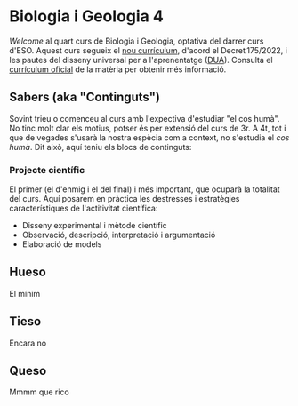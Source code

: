 # Biologia i Geologia 4

*Welcome* al quart curs de Biologia i Geologia, optativa del darrer curs d'ESO. Aquest curs segueix el [nou currículum](https://projectes.xtec.cat/nou-curriculum/educacio-basica/decret-educacio-basica/), d'acord el Decret 175/2022, i les pautes del disseny universal per a l'aprenentatge ([DUA](https://projectes.xtec.cat/educacioinclusiva/categoria/recursos/dua/)). Consulta el [currículum oficial](https://github.com/lveygonz/biogeo4/blob/main/OFFICIALCURRICULUM.pdf) de la matèria per obtenir més informació. 

## Sabers (aka "Continguts")
Sovint trieu o comenceu al curs amb l'expectiva d'estudiar "el cos humà". No tinc molt clar els motius, potser és per extensió del curs de 3r. A 4t, tot i que de vegades s'usarà la nostra espècia com a context, no s'estudia el *cos humà*. Dit això, aquí teniu els blocs de continguts:

### Projecte científic
El primer (el d'enmig i el del final) i més important, que ocuparà la totalitat del curs. Aquí posarem en pràctica les destresses i estratègies característiques de l'actitivitat científica:
- Disseny experimental i mètode científic
- Observació, descripció, interpretació i argumentació
- Elaboració de models
##

## Hueso
El mínim

## Tieso
Encara no

## Queso
Mmmm que rico
